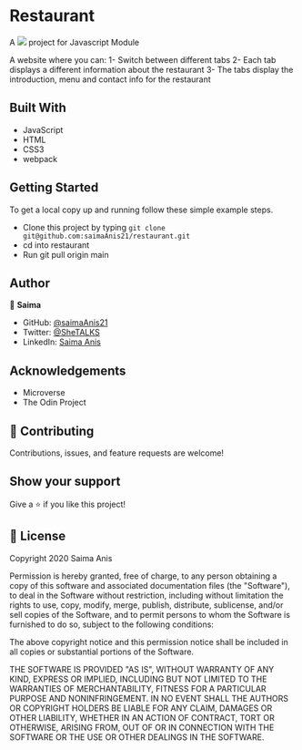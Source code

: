 # Restaurant

A ![](https://img.shields.io/badge/Microverse-blueviolet) project for Javascript Module

A website where you can: 
1- Switch between different tabs
2- Each tab displays a different information about the restaurant
3- The tabs display the introduction, menu and contact info for the restaurant

## Built With

- JavaScript
- HTML
- CSS3
- webpack

## Getting Started

To get a local copy up and running follow these simple example steps.

- Clone this project by typing ```git clone git@github.com:saimaAnis21/restaurant.git```
- cd into restaurant
- Run git pull origin main


## Author

👤 **Saima**

- GitHub: [@saimaAnis21](https://github.com/saimaAnis21)
- Twitter: [@SheTALKS](https://twitter.com/SheTALKS6)
- LinkedIn: [Saima Anis](https://www.linkedin.com/in/saima-anis-3a07921b2/)

## Acknowledgements
- Microverse
- The Odin Project

## 🤝 Contributing

Contributions, issues, and feature requests are welcome!


## Show your support

Give a ⭐️ if you like this project!

## 📝 License

Copyright 2020 Saima Anis

Permission is hereby granted, free of charge, to any person obtaining a copy of this software and associated documentation files (the "Software"), to deal in the Software without restriction, including without limitation the rights to use, copy, modify, merge, publish, distribute, sublicense, and/or sell copies of the Software, and to permit persons to whom the Software is furnished to do so, subject to the following conditions:

The above copyright notice and this permission notice shall be included in all copies or substantial portions of the Software.

THE SOFTWARE IS PROVIDED "AS IS", WITHOUT WARRANTY OF ANY KIND, EXPRESS OR IMPLIED, INCLUDING BUT NOT LIMITED TO THE WARRANTIES OF MERCHANTABILITY, FITNESS FOR A PARTICULAR PURPOSE AND NONINFRINGEMENT. IN NO EVENT SHALL THE AUTHORS OR COPYRIGHT HOLDERS BE LIABLE FOR ANY CLAIM, DAMAGES OR OTHER LIABILITY, WHETHER IN AN ACTION OF CONTRACT, TORT OR OTHERWISE, ARISING FROM, OUT OF OR IN CONNECTION WITH THE SOFTWARE OR THE USE OR OTHER DEALINGS IN THE SOFTWARE.
